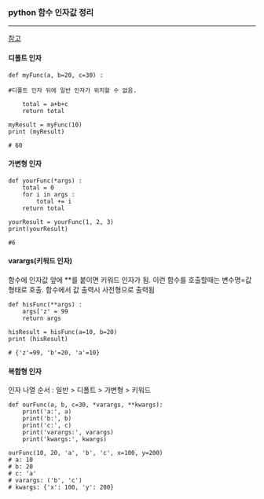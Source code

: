 ### python 함수 인자값 정리

---

[참고](https://godoftyping.wordpress.com/2017/05/24/python-%ED%95%A8%EC%88%98-%EC%9D%B8%EC%9E%90%EA%B0%92-%EC%A0%95%EB%A6%AC/)

#### 디폴트 인자

```
def myFunc(a, b=20, c=30) :

#디폴트 인자 뒤에 일반 인자가 위치할 수 없음.

    total = a+b+c
    return total
    
myResult = myFunc(10)
print (myResult)

# 60
```

#### 가변형 인자

```
def yourFunc(*args) :
    total = 0
    for i in args :
        total += i
    return total

yourResult = yourFunc(1, 2, 3)
print(yourResult)

#6
```

#### varargs(키워드 인자)

함수에 인자값 앞에 \*\*를 붙이면 키워드 인자가 됨.
이런 함수를 호출할때는 변수명=값 형태로 호출. 함수에서 값 출력시 사전형으로 출력됨

```
def hisFunc(**args) :
    args['z' = 99
    return args
    
hisResult = hisFunc(a=10, b=20)
print (hisResult)

# {'z'=99, 'b'=20, 'a'=10}
```

#### 복합형 인자

인자 나열 순서 : 일반 > 디폴트 > 가변형 > 키워드

```
def ourFunc(a, b, c=30, *varargs, **kwargs):
    print('a:', a)
    print('b:', b)
    print('c:', c)
    print('varargs:', varargs)
    print('kwargs:', kwargs)
 
ourFunc(10, 20, 'a', 'b', 'c', x=100, y=200)
# a: 10
# b: 20
# c: 'a'
# varargs: ('b', 'c')
# kwargs: {'x': 100, 'y': 200}
```